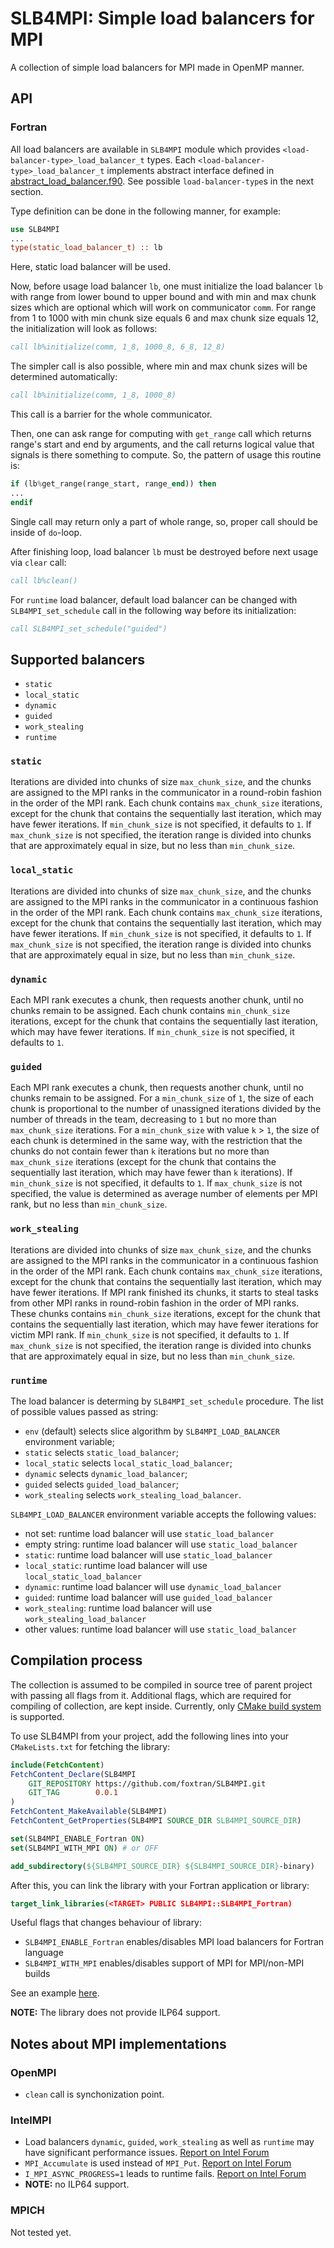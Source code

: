 # SLB4MPI: Simple load balancers for MPI

A collection of simple load balancers for MPI made in OpenMP manner.


## API

### Fortran

All load balancers are available in `SLB4MPI` module which provides `<load-balancer-type>_load_balancer_t` types.
Each `<load-balancer-type>_load_balancer_t` implements abstract interface defined in [abstract_load_balancer.f90](src/Fortran/abstract_load_balancer.f90).
See possible `load-balancer-type`s in the next section.

Type definition can be done in the following manner, for example:
```fortran
use SLB4MPI
...
type(static_load_balancer_t) :: lb
```
Here, static load balancer will be used.

Now, before usage load balancer `lb`, one must initialize the load balancer `lb` with range from lower bound to upper bound and with min and max chunk sizes which are optional which will work on communicator `comm`.
For range from 1 to 1000 with min chunk size equals 6 and max chunk size equals 12, the initialization will look as follows:
```fortran
call lb%initialize(comm, 1_8, 1000_8, 6_8, 12_8)
```
The simpler call is also possible, where min and max chunk sizes will be determined automatically:
```fortran
call lb%initialize(comm, 1_8, 1000_8)
```
This call is a barrier for the whole communicator.

Then, one can ask range for computing with `get_range` call which returns range's start and end by arguments, and the call returns logical value that signals is there something to compute.
So, the pattern of usage this routine is:
```fortran
if (lb%get_range(range_start, range_end)) then
...
endif
```
Single call may return only a part of whole range, so, proper call should be inside of `do`-loop.

After finishing loop, load balancer `lb` must be destroyed before next usage via `clear` call:
```fortran
call lb%clean()
```

For `runtime` load balancer, default load balancer can be changed with `SLB4MPI_set_schedule` call in the following way before its initialization:
```fortran
call SLB4MPI_set_schedule("guided")
```


## Supported balancers

- `static`
- `local_static`
- `dynamic`
- `guided`
- `work_stealing`
- `runtime`

### `static`

Iterations are divided into chunks of size `max_chunk_size`, and the chunks are assigned to the MPI ranks in the communicator in a round-robin fashion in the order of the MPI rank.
Each chunk contains `max_chunk_size` iterations, except for the chunk that contains the sequentially last iteration, which may have fewer iterations.
If `min_chunk_size` is not specified, it defaults to `1`.
If `max_chunk_size` is not specified, the iteration range is divided into chunks that are approximately equal in size, but no less than `min_chunk_size`.

### `local_static`

Iterations are divided into chunks of size `max_chunk_size`, and the chunks are assigned to the MPI ranks in the communicator in a continuous fashion in the order of the MPI rank.
Each chunk contains `max_chunk_size` iterations, except for the chunk that contains the sequentially last iteration, which may have fewer iterations.
If `min_chunk_size` is not specified, it defaults to `1`.
If `max_chunk_size` is not specified, the iteration range is divided into chunks that are approximately equal in size, but no less than `min_chunk_size`.

### `dynamic`

Each MPI rank executes a chunk, then requests another chunk, until no chunks remain to be assigned.
Each chunk contains `min_chunk_size` iterations, except for the chunk that contains the sequentially last iteration, which may have fewer iterations.
If `min_chunk_size` is not specified, it defaults to `1`.

### `guided`

Each MPI rank executes a chunk, then requests another chunk, until no chunks remain to be assigned.
For a `min_chunk_size` of `1`, the size of each chunk is proportional to the number of unassigned iterations divided by the number of threads in the team, decreasing to `1` but no more than `max_chunk_size`  iterations.
For a `min_chunk_size` with value `k` > `1`, the size of each chunk is determined in the same way, with the restriction that the chunks do not contain fewer than `k` iterations but no more than `max_chunk_size` iterations
  (except for the chunk that contains the sequentially last iteration, which may have fewer than `k` iterations).
If `min_chunk_size` is not specified, it defaults to `1`.
If `max_chunk_size` is not specified, the value is determined as average number of elements per MPI rank, but no less than `min_chunk_size`.

### `work_stealing`

Iterations are divided into chunks of size `max_chunk_size`, and the chunks are assigned to the MPI ranks in the communicator in a continuous fashion in the order of the MPI rank.
Each chunk contains `max_chunk_size` iterations, except for the chunk that contains the sequentially last iteration, which may have fewer iterations.
If MPI rank finished its chunks, it starts to steal tasks from other MPI ranks in round-robin fashion in the order of MPI ranks.
These chunks contains `min_chunk_size` iterations, except for the chunk that contains the sequentially last iteration, which may have fewer iterations for victim MPI rank.
If `min_chunk_size` is not specified, it defaults to `1`.
If `max_chunk_size` is not specified, the iteration range is divided into chunks that are approximately equal in size, but no less than `min_chunk_size`.

### `runtime`

The load balancer is determing by `SLB4MPI_set_schedule` procedure.
The list of possible values passed as string:
- `env` (default) selects slice algorithm by `SLB4MPI_LOAD_BALANCER` environment variable;
- `static` selects `static_load_balancer`;
- `local_static` selects `local_static_load_balancer`;
- `dynamic` selects `dynamic_load_balancer`;
- `guided` selects `guided_load_balancer`;
- `work_stealing` selects `work_stealing_load_balancer`.

`SLB4MPI_LOAD_BALANCER` environment variable accepts the following values:
- not set: runtime load balancer will use `static_load_balancer`
- empty string: runtime load balancer will use `static_load_balancer`
- `static`: runtime load balancer will use `static_load_balancer`
- `local_static`: runtime load balancer will use `local_static_load_balancer`
- `dynamic`: runtime load balancer will use `dynamic_load_balancer`
- `guided`: runtime load balancer will use `guided_load_balancer`
- `work_stealing`: runtime load balancer will use `work_stealing_load_balancer`
- other values: runtime load balancer will use `static_load_balancer`


## Compilation process

The collection is assumed to be compiled in source tree of parent project with passing all flags from it.
Additional flags, which are required for compiling of collection, are kept inside.
Currently, only [CMake build system](https://cmake.org) is supported.

To use SLB4MPI from your project, add the following lines into your `CMakeLists.txt` for fetching the library:
```cmake
include(FetchContent)
FetchContent_Declare(SLB4MPI
    GIT_REPOSITORY https://github.com/foxtran/SLB4MPI.git
    GIT_TAG        0.0.1
)
FetchContent_MakeAvailable(SLB4MPI)
FetchContent_GetProperties(SLB4MPI SOURCE_DIR SLB4MPI_SOURCE_DIR)

set(SLB4MPI_ENABLE_Fortran ON)
set(SLB4MPI_WITH_MPI ON) # or OFF

add_subdirectory(${SLB4MPI_SOURCE_DIR} ${SLB4MPI_SOURCE_DIR}-binary)
```

After this, you can link the library with your Fortran application or library:
```cmake
target_link_libraries(<TARGET> PUBLIC SLB4MPI::SLB4MPI_Fortran)
```

Useful flags that changes behaviour of library:
- `SLB4MPI_ENABLE_Fortran` enables/disables MPI load balancers for Fortran language
- `SLB4MPI_WITH_MPI` enables/disables support of MPI for MPI/non-MPI builds

See an example [here](examples/Fortran/CMakeLists.txt).


**NOTE:** The library does not provide ILP64 support.


## Notes about MPI implementations

### OpenMPI

- `clean` call is synchonization point.

### IntelMPI

- Load balancers `dynamic`, `guided`, `work_stealing` as well as `runtime` may have significant performance issues. [Report on Intel Forum](https://community.intel.com/t5/Intel-MPI-Library/MPI-Win-lock-extremely-long-time-for-waiting/m-p/1637153/highlight/true#M11939)
- `MPI_Accumulate` is used instead of `MPI_Put`. [Report on Intel Forum](https://community.intel.com/t5/Intel-MPI-Library/MPI-Put-RDMA-WRITE-error-which-MPI-Accumulate-works-fine/m-p/1637148/highlight/true#M11938)
- `I_MPI_ASYNC_PROGRESS=1` leads to runtime fails. [Report on Intel Forum](https://community.intel.com/t5/Intel-MPI-Library/MPI-Win-lock-extremely-long-time-for-waiting/m-p/1637153/highlight/true#M11939)
- **NOTE:** no ILP64 support.

### MPICH

Not tested yet.
